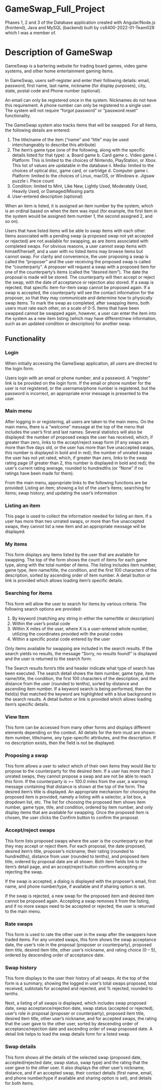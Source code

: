 # GameSwap_Full_Project
Phases 1, 2 and 3 of the Database application created with Angular/Node.js (frontend), Java and MySQL (backend) built by cs6400-2022-01-Team028 which I was a member of.

# Description of GameSwap

GameSwap is a bartering website for trading board games, video game systems, and other home entertainment gaming items. 

In GameSwap, users self-register and enter their following details: email, password, first name, last name, nickname (for display purposes), city, state, postal code and Phone number (optional).

An email can only be registered once in the system. Nicknames do not have this requirement. A phone number can only be registered to a single user. The system will not require “forgot password” or “password reset” functionality.

The GameSwap system also tracks items that will be swapped. For all items, the following details are entered: 
1. The title/name of the item (“name” and “title” may be used interchangeably to describe this attribute)
2. The item’s game type (one of the following, along with the specific details listed for that type):
	a. Board game
	b. Card game
	c. Video game
		i. Platform: This is limited to the choices of Nintendo, PlayStation, or Xbox. This list of values are updatable in the database
		ii. Media: limited to the choices of optical disc, game card, or cartridge
	d. Computer game
		i. Platform: limited to the choices of Linux, macOS, or Windows
	e. Jigsaw puzzle
		i. Piece count
3. Condition: limited to Mint, Like New, Lightly Used, Moderately Used, Heavily Used, or Damaged/Missing parts
4. User-entered description (optional)

When an item is listed, it is assigned an item number by the system, which is an ordinal based on when the item was input (for example, the first item in the system would be assigned item number 1, the second assigned 2, and so on).

Users that have listed items will be able to swap items with each other. Items associated with a pending swap (a proposed swap not yet accepted or rejected) are not available for swapping, as are items associated with completed swaps. For obvious reasons, a user cannot swap items with himself/herself, and a user with no listed items may browse items but cannot swap. For clarity and convenience, the user proposing a swap is called the “proposer” and the user receiving the proposed swap is called the “counterparty”. A proposer will request a swap with a proposed item for one of the counterparty’s items (called the “desired item”). The date the proposal is made will be stored. The counterparty will then accept or reject the swap, with the date of acceptance or rejection also stored. If a swap is rejected, that specific item-for-item swap cannot be proposed again. If a swap is accepted, the counterparty will see the contact information for the proposer, so that they may communicate and determine how to physically swap items. To mark the swap as completed, after swapping items, both users must rate each other, on a scale of 0-5. Items that have been swapped cannot be swapped again, however, a user can enter the item into the system as a new item listing (which may have different/new information, such as an updated condition or description) for another swap.

## Functionality

### Login

When initially accessing the GameSwap application, all users are directed to the login form.

Users login with an email or phone number, and a password. A “register” link is be provided on the login form. If the email or phone number for the user is not registered, or the username/phone number is registered, but the password is incorrect, an appropriate error message is presented to the user.

### Main menu

After logging in or registering, all users are taken to the main menu. On the main menu, there is a “welcome” message at the top of the menu that includes the user’s first and last names. Several statistics will also be displayed: the number of proposed swaps the user has received, which, if greater than zero, links to the accept/reject swap form (if any swaps are more than five days old, or the user has more than five unaccepted swaps, this number is displayed in bold and in red); the number of unrated swaps the user has not yet rated, which, if greater than zero, links to the swap rating page (if greater than 2, this number is displayed in bold and red); the user’s current rating average, rounded to hundredths (or “None” if no ratings have been made for them).

From the main menu, appropriate links to the following functions are be provided: Listing an item; showing a list of the user’s items; searching for items; swap history; and updating the user’s information

### Listing an item

This page is used to collect the information needed for listing an item. If a user has more than two unrated swaps, or more than five unaccepted swaps, they cannot list a new item and an appropriate message will be displayed.

### My items

This form displays any items listed by the user that are available for swapping. The top of the form shows the count of items for each game type, along with the total number of items. The listing includes item number, game type, item name/title, the condition, and the first 100 characters of the description, sorted by ascending order of item number. A detail button or link is provided which allows loading item’s specific details.

### Searching for items

This form will allow the user to search for items by various criteria. The following search options are provided:
1. By keyword (matching any string in either the name/title or description)
2. Within the user’s postal code
3. Within X miles of the user, where X is a user-entered whole number, utilizing the coordinates provided with the postal codes
4. Within a specific postal code entered by the user

Only items available for swapping are included in the search results. If the search yields no results, the message “Sorry, no results found!” is displayed and the user is returned to the search form.

The Search results form’s title and header indicate what type of search has been executed. The search detail shows the item number, game type, item name/title, the condition, the first 100 characters of the description, and the distance from the user (rounded to tenths), sorted by distance and ascending item number. If a keyword search is being performed, then the field(s) that matched the keyword are highlighted with a blue background in the search results. A detail button or link is provided which allows loading item’s specific details.

### View Item 

This form can be accessed from many other forms and displays different elements depending on the context. All details for the item must are shown: item number, title/name, any type-specific attributes, and the description. If no description exists, then the field is not be displayed.

### Proposing a swap 

This form allows a user to select which of their own items they would like to propose to the counterparty for the desired item. If a user has more than 2 unrated swaps, they cannot propose a swap and are not be able to reach this form. If the counterparty is >= 100.0 miles from the user, a warning message containing that distance is shown at the top of the form. The desired item’s title is displayed. An appropriate mechanism for choosing the proposed item is provided, namely a listing with a selector, a list box, a dropdown list, etc. The list for choosing the proposed item shows item number, game type, title, and condition, ordered by item number, and only display items that are available for swapping. Once the proposed item is chosen, the user clicks the Confirm button to confirm the proposal.

### Accept/reject swaps 

This form lists proposed swaps where the user is the counterparty so that they may accept or reject them. For each proposal, the date proposed, desired item’s title, proposer’s nickname, their rating (rounded to hundredths), distance from user (rounded to tenths), and proposed item title, ordered by proposal date are all shown. Both item fields link to the item’s detail page, and an accept/reject button confirms accepting or rejecting the swap.

If the swap is accepted, a dialog is displayed with the proposer’s email, first name, and phone number/type, if available and if sharing option is set. 

If the swap is rejected, a new swap for the proposed item and desired item cannot be proposed again. Accepting a swap removes it from the listing, and if no more swaps need to be accepted or rejected, the user is returned to the main menu.

### Rate swaps 

This form is used to rate the other user in the swap after the swappers have traded items. For any unrated swaps, this form shows the swap acceptance date, the user’s role in the proposal (proposer or counterparty), proposed item title, desired item title, other user’s nickname, and rating choice (0 – 5), ordered by descending order of acceptance date.

### Swap history 

This form displays to the user their history of all swaps. At the top of the form is a summary, showing the logged in user’s total swaps proposed, total received, subtotals for accepted and rejected, and % rejected, rounded to tenths.

Next, a listing of all swaps is displayed, which includes swap proposed date, swap acceptance/rejection date, swap status (accepted or rejected), user’s role in proposal (proposer or counterparty), proposed item title, desired item title, other user’s nickname, and for accepted swaps, the rating that the user gave to the other user, sorted by descending order of acceptance/rejection date and ascending order of swap proposed date. A detail link helps to load the swap details form for a listed swap.

### Swap details

This form shows all the details of the selected swap (proposed date, accepted/rejected date, swap status, swap type) and the rating that the user gave to the other user. It also displays the other user’s nickname, distance, and if an accepted swap, their contact details (first name, email, and phone number/type if available and sharing option is set), and details for both items.
